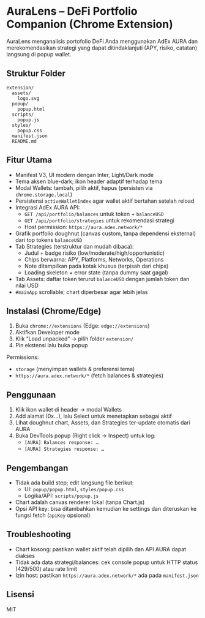 ﻿# AuraLens – DeFi Portfolio Companion (Chrome Extension)

AuraLens menganalisis portofolio DeFi Anda menggunakan AdEx AURA dan merekomendasikan strategi yang dapat ditindaklanjuti (APY, risiko, catatan) langsung di popup wallet.

## Struktur Folder

```
extension/
  assets/
    logo.svg
  popup/
    popup.html
  scripts/
    popup.js
  styles/
    popup.css
  manifest.json
  README.md
```

## Fitur Utama
- Manifest V3, UI modern dengan Inter, Light/Dark mode
- Tema aksen blue-dark; ikon header adaptif terhadap tema
- Modal Wallets: tambah, pilih aktif, hapus (persisten via `chrome.storage.local`)
- Persistensi `activeWalletIndex` agar wallet aktif bertahan setelah reload
- Integrasi AdEx AURA API:
  - `GET /api/portfolio/balances` untuk token + `balanceUSD`
  - `GET /api/portfolio/strategies` untuk rekomendasi strategi
  - Host permission: `https://aura.adex.network/*`
- Grafik portfolio doughnut (canvas custom, tanpa dependensi eksternal) dari top tokens `balanceUSD`
- Tab Strategies (terstruktur dan mudah dibaca):
  - Judul + badge risiko (low/moderate/high/opportunistic)
  - Chips berwarna: APY, Platforms, Networks, Operations
  - Note ditampilkan pada kotak khusus (terpisah dari chips)
  - Loading skeleton + error state (tanpa dummy saat gagal)
- Tab Assets: daftar token terurut `balanceUSD` dengan jumlah token dan nilai USD
- `#mainApp` scrollable; chart diperbesar agar lebih jelas

## Instalasi (Chrome/Edge)
1) Buka `chrome://extensions` (Edge: `edge://extensions`)
2) Aktifkan Developer mode
3) Klik “Load unpacked” → pilih folder `extension/`
4) Pin ekstensi lalu buka popup

Permissions:
- `storage` (menyimpan wallets & preferensi tema)
- `https://aura.adex.network/*` (fetch balances & strategies)

## Penggunaan
1) Klik ikon wallet di header → modal Wallets
2) Add alamat (0x...), lalu Select untuk menetapkan sebagai aktif
3) Lihat doughnut chart, Assets, dan Strategies ter-update otomatis dari AURA
4) Buka DevTools popup (Right click → Inspect) untuk log:
   - `[AURA] Balances response: …`
   - `[AURA] Strategies response: …`

## Pengembangan
- Tidak ada build step; edit langsung file berikut:
  - UI: `popup/popup.html`, `styles/popup.css`
  - Logika/API: `scripts/popup.js`
- Chart adalah canvas renderer lokal (tanpa Chart.js)
- Opsi API key: bisa ditambahkan kemudian ke settings dan diteruskan ke fungsi fetch (`apiKey` opsional)

## Troubleshooting
- Chart kosong: pastikan wallet aktif telah dipilih dan API AURA dapat diakses
- Tidak ada data strategi/balances: cek console popup untuk HTTP status (429/500) atau rate limit
- Izin host: pastikan `https://aura.adex.network/*` ada pada `manifest.json`

## Lisensi
MIT

